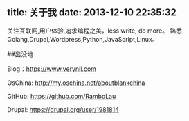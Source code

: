 title: 关于我
date: 2013-12-10 22:35:32
---

关注互联网,用户体验,追求编程之美，less write, do more。
熟悉Golang,Drupal,Wordpress,Python,JavaScript,Linux。

##出没地

Blog：https://www.verynil.com

OsChina: http://my.oschina.net/aboutblankchina

GitHub: https://github.com/RamboLau

Drupal: https://drupal.org/user/1981814




